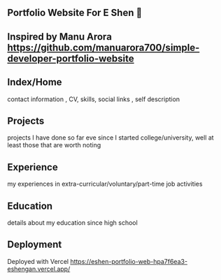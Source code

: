 ## Portfolio Website For E Shen  💯
## Inspired by Manu Arora https://github.com/manuarora700/simple-developer-portfolio-website

## Index/Home
contact information , CV, skills, social links , self description

## Projects
projects I have done so far eve since I started college/university, well at least those that are worth noting

## Experience
my experiences in extra-curricular/voluntary/part-time job activities

## Education
details about my  education since high school 

## Deployment
Deployed with Vercel
https://eshen-portfolio-web-hpa7f6ea3-eshengan.vercel.app/